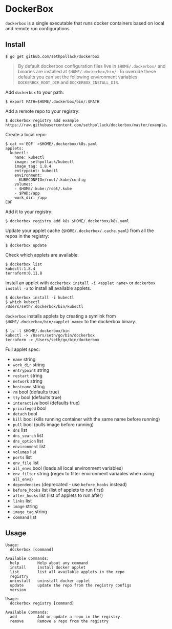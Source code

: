 # DockerBox

`dockerbox` is a single executable that runs docker containers based on local and remote run configurations.

## Install

```
$ go get github.com/sethpollack/dockerbox
```

> By default dockerbox configuration files live in `$HOME/.dockerbox/` and binaries are installed at `$HOME/.dockerbox/bin/`. To override these defaults you can set the following environment variables `DOCKERBOX_ROOT_DIR` and `DOCKERBOX_INSTALL_DIR`.


Add `dockerbox` to your path:

```
$ export PATH=$HOME/.dockerbox/bin/:$PATH
```

Add a remote repo to your registry:

```
$ dockerbox registry add example https://raw.githubusercontent.com/sethpollack/dockerbox/master/example/example.yaml
```

Create a local repo:

```
$ cat <<'EOF' >$HOME/.dockerbox/k8s.yaml
applets:
  kubectl:
    name: kubectl
    image: sethpollack/kubectl
    image_tag: 1.8.4
    entrypoint: kubectl
    environment:
    - KUBECONFIG=/root/.kube/config
    volumes:
    - $HOME/.kube:/root/.kube
    - $PWD:/app
    work_dir: /app
EOF
```

Add it to your registry:

```
$ dockerbox registry add k8s $HOME/.dockerbox/k8s.yaml
```

Update your applet cache (`$HOME/.dockerbox/.cache.yaml`) from all the repos in the registry:

```
$ dockerbox update
```

Check which applets are available:

```
$ dockerbox list
kubectl:1.8.4
terraform:0.11.8
```

Install an applet with `dockerbox install -i <applet name>` or `dockerbox install -a` to install all available applets.

```
$ dockerbox install -i kubectl
$ which kubectl
/Users/seth/.dockerbox/bin/kubectl
```

`dockerbox` installs applets by creating a symlink from `$HOME/.dockerbox/bin/<applet name>` to the dockerbox binary.

```
$ ls -l $HOME/.dockerbox/bin
kubectl -> /Users/seth/go/bin/dockerbox
terraform -> /Users/seth/go/bin/dockerbox
```

Full applet spec:

- `name` string
- `work_dir` string
- `entrypoint` string
- `restart` string
- `network` string
- `hostname` string
- `rm` bool (defaults true)
- `tty` bool (defaults true)
- `interactive` bool (defaults true)
- `privileged` bool
- `detach` bool
- `kill` bool (kills running container with the same name before running)
- `pull` bool (pulls image before running)
- `dns` list
- `dns_search` list
- `dns_option` list
- `environment` list
- `volumes` list
- `ports` list
- `env_file` list
- `all_envs` bool (loads all local environment variables)
- `env_filter` string (regex to filter environment variables when using `all_envs`)
- `dependencies` (deprecated - use `before_hooks` instead)
- `before_hooks` list (list of applets to run first)
- `after_hooks` list (list of applets to run after)
- `links` list
- `image` string
- `image_tag` string
- `command` list

## Usage
```
Usage:
  dockerbox [command]

Available Commands:
  help        Help about any command
  install     install docker applet
  list        list all available applets in the repo
  registry
  uninstall   uninstall docker applet
  update      update the repo from the registry configs
  version
```
```
Usage:
  dockerbox registry [command]

Available Commands:
  add         Add or update a repo in the registry.
  remove      Remove a repo from the registry
```
